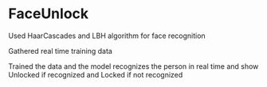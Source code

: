 # FaceUnlock

Used HaarCascades and LBH algorithm for face recognition

Gathered real time training data

Trained the data and the model recognizes the person in real time and show Unlocked if recognized and Locked if not recognized
